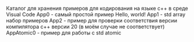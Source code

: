 Каталог для хранения примеров для кодирования на языке c++ в среде Visual Code
App0 - самый простой пример Hello, world!
App1 - std array набор примеров
App2 - пример для проверки соответствия версии компилятора c++ версии 20
(в моём случае не соответствует)
AppAtomic0 - пример для работы с std atomic

